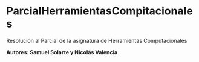 # ParcialHerramientasCompitacionales
Resolución al Parcial de la asignatura de Herramientas Computacionales

**Autores: Samuel Solarte y Nicolás Valencia**


